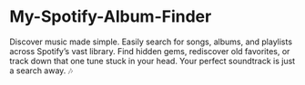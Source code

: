 # My-Spotify-Album-Finder
Discover music made simple. Easily search for songs, albums, and playlists across Spotify’s vast library. Find hidden gems, rediscover old favorites, or track down that one tune stuck in your head. Your perfect soundtrack is just a search away. 🎶
